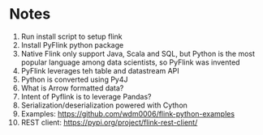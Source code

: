 # Notes

1. Run install script to setup flink
2. Install PyFlink python package
3. Native Flink only support Java, Scala and SQL, but Python is the most popular language among data scientists, so PyFlink was invented
4. PyFlink leverages teh table and datastream API
5. Python is converted using Py4J
6. What is Arrow formatted data?
7. Intent of Pyflink is to leverage Pandas?
8. Serialization/deserialization powered with Cython
9. Examples: https://github.com/wdm0006/flink-python-examples
10. REST client: https://pypi.org/project/flink-rest-client/
